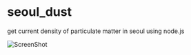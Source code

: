 seoul_dust
==========

get current density of particulate matter in seoul using  node.js

![ScreenShot](http://3.bp.blogspot.com/-3zb6NsnvW2M/UzWUv8Qea8I/AAAAAAAAI3Q/4iHtcrP2B-8/s1600/%E1%84%89%E1%85%B3%E1%84%8F%E1%85%B3%E1%84%85%E1%85%B5%E1%86%AB%E1%84%89%E1%85%A3%E1%86%BA+2014-03-29+%E1%84%8B%E1%85%A9%E1%84%8C%E1%85%A5%E1%86%AB+12.26.09.png)

